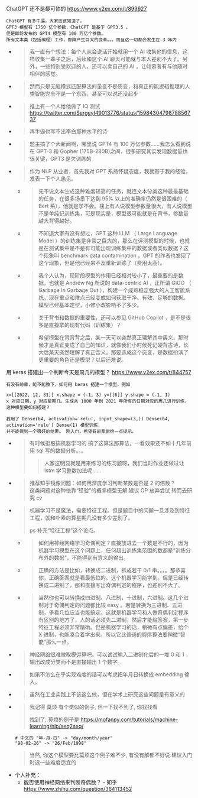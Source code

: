 
ChatGPT 还不是最可怕的 https://www.v2ex.com/t/899927
```console
ChatGPT 有多牛逼，大家应该知道了。
GPT3 模型有 1750 亿个参数，ChatGPT 是基于 GPT3.5 。
但是即将发布的 GPT4 模型有 100 万亿个参数。
所有文本类（包括编程）工作，都降产生巨大的变革。。。而且这一切都会发生在 3 年内
```
- > 我一直有个想法：每个人从会说话开始就用一个 AI 收集他的信息，这样收集一辈子之后，后续和这个 AI 聊天可能就与本人差别不大了。另外，一些特别受欢迎的人，还可以卖自己的 AI ，让倾慕者有与他随时相伴的感觉。
- > 然而只是无脑模式匹配算法的量变不是质变，和真正的能逻辑推理的人类智能完全不是一个东西，甚至可以说还没起步
- > 推上有一个人给他做了 IQ 测试 https://twitter.com/SergeyI49013776/status/1598430479878856737
- > 再牛逼也写不出李白那种水平的诗
- > 题主搞了个大新闻啊，哪里说 GPT4 有 100 万亿参数......我怎么看到说在 GPT-3 和 Gopher (175B-280B)之间，很多研究其实发现数据量也很关键，GPT3 是欠训练的
- > 作为 NLP 从业者，首先我对 GPT 系持怀疑态度，我就基于我的经验，发表一下个人愚见。
  * > 先不说文本生成这种难度较高的任务，就连文本分类这种最最基础的任务，在很多场景下达到 95% 以上的准确率仍然是很困难的（ Bert 系），他就是学不会。楼上有人说模型参数量很大，有人说模型不是单纯记训练集，可是现实是，模型很可能就是在背书，参数量越大背得越好。
  * > 不知道大家有没有想过，GPT 这种 LLM （ Large Language Model ）的训练集是非常之巨大的，那么在评测模型的时候，也就是在测试集中是不是有可能出现训练集中的数据或者类似数据？这个现象叫 benchmark data contamination 。GPT 的作者也发现了这个现象，但是他已经来不及重新训练了（费用太高）。
  * > 我个人认为，现阶段模型的作用已经相对较小了，最重要的是数据，也就是 Andrew Ng 所说的 data-centric AI ，正所谓 GIGO （ Garbage In Garbage Out ），构建一个成熟稳定强大的人工智能系统，现在重点和难点已经变成如何获取干净、有效、足够的数据。模型已经基本定型，小修小改影响不了多少。
  * > 关于背书和数据的重要性，还可以参见 GitHub Copilot ，是不是很多是直接拿的现有代码（训练集）？
  * > 希望模型在背背背之后，某一天可以突然真正理解其中奥义，那时候才是真正变成了自己的知识，就像我们小时候死记硬背古诗，长大后某天突然理解了真正含义。那要造成这个突变，是数据扮演了更重要的角色还是模型？以后还难说。

用 keras 搭建出一个判断今天是周几的模型？ https://www.v2ex.com/t/844757
```console
有没有前辈，能不能教下，如何用 keras 搭建一个模型，例如

x=[[2022, 12, 31]] x.shape = (-1, 3) y=[[6]] y.shape = (-1, 1)
x 对应日期，y 对应星期几，生成从 1000 年到 2021 年所有的日期对应的周几进行训练，这种模型要如何搭建？

我用了 Dense(64, activation='relu', input_shape=(3,)) Dense(64, activation='relu') Dense(1) 模型训练，
并不能得到一个很好的结果。 刚入门，希望有前辈能给一点提示。
```
- > 有时候挺服搞机器学习的 搞了这算法那算法，一看效果还不如十几年前用 sql 写的数据分析。。。
  >> 人家这明显就是用来练习的练习题呀，我们当时作业还做过让 lstm 学习整数加法呢……
- > 推荐知乎镜像问题：如何用深度学习判断某数是否是 2 的倍数？ <br> 这类问题对这种依靠“经验”的概率模型无解 建议 OP 放弃尝试 转而去研究 cv
- > 机器学习不是魔法，需要特征工程。但是题目中的问题一旦涉及到特征工程，就和朴素的算星期几没有多少差别了。
  >
  > ps 补充“特征工程”这个论点。
  * > 如何用神经网络学习奇偶判定？直接放进去一个数是不行的，因为机器学习模型在这个问题上，任何超出训练集范围的数都是“训练分布外的数据”，不能得到有意义的输出。
  * > 正确的方法是比如，转换成二进制，拆成若干 0/1 串。。。。那恭喜你，正确答案就是看最低位的。这个机器学习能学到。但是已经转换成二进制了，那和直接写出奇偶判定的程序，也差别不大了。
  * > 当然你也可以转换成四进制、八进制，十进制，六进制。这几个进制对于奇偶判定的问题都比较 easy 。若是转换为三进制、五进制，多看几位应当也能搞定。这就是机器学习和人做奇偶判定程序有区别的地方了，人的话必须先二进制，然后才能给答案，第一步特征工程必须非常精确。但是机器学习的话，稍微有点偏差，给个 X 进制，也能凑合着学出来。所以它比普通的程序算法要稍微“智能”那么一点。
- > 神经网络很难做取模运算吧。可以试试输入二进制化后的一堆 0 和 1 ，输出改成分类而不是直接输出 1 个数字。
- > 如果不怎么在乎实现难度的话可以考虑把年月日转换成 embedding 输入。
- > 虽然在工业实践上不该这么做，但在学术上研究这些问题是有意义的
- > 我记得 莫烦 有个类似的例子, 但一下找不到了, 你找找看
  >
  > 找到了, 莫烦的例子是 https://mofanpy.com/tutorials/machine-learning/nlp/seq2seq/ 
  ```
  # 中文的 "年-月-日" -> "day/month/year"
  "98-02-26" -> "26/Feb/1998"
  ```
  > 当然, 你这个模型要比莫烦这个例子难不少, 有没有解都不好说.建议入门时选一些难度适宜的
- 个人补充：
  * 能否使用神经网络来判断奇偶数？ - 知乎 https://www.zhihu.com/question/364113452
